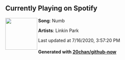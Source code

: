 ## Currently Playing on Spotify

[<img align="left" width="100" src="https://i.scdn.co/image/ab67616d00001e02b4ad7ebaf4575f120eb3f193">](https://open.spotify.com/album/4Gfnly5CzMJQqkUFfoHaP3)

**Song**: Numb

**Artists**: Linkin Park

Last updated at 7/16/2020, 3:57:20 PM

#### Generated with [20chan/github-now](https://github.com/20chan/github-now)